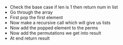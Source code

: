 - Check the base case if len is 1 then return num in list
- Go through the array
- First pop the first element
- Now make a recursive call which will give us lists
- Now add the popped element to the perms
- Now add the permutations we get into result
- At end return result
